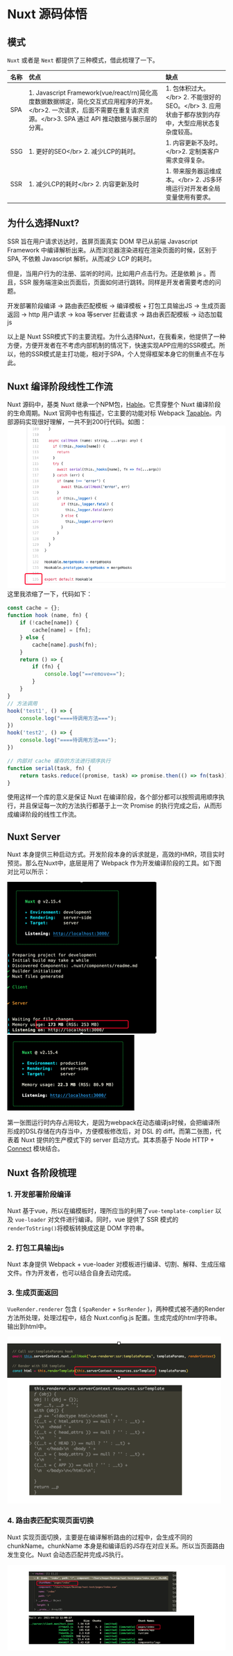 # Nuxt 源码体悟

## 模式

`Nuxt` 或者是 `Next` 都提供了三种模式，借此梳理了一下。

| 名称 | 优点 | 缺点 |
| :--- | :--- | :--- |
| SPA | 1. Javascript Framework\(vue/react/rn\)简化高度数据数据绑定，简化交互式应用程序的开发。&lt;/br&gt;2. 一次请求，后面不需要在重复请求资源。&lt;/br&gt;3. SPA 通过 API 推动数据与展示层的分离。 | 1. 包体积过大。&lt;/br&gt; 2. 不能很好的SEO。&lt;/br&gt; 3. 应用状由于都存放到内存中，大型应用状态复杂度较高。 |
| SSG | 1. 更好的SEO&lt;/br&gt; 2. 减少LCP的耗时。 | 1. 内容更新不及时。&lt;/br&gt;2. 定制类客户需求变得复杂。 |
| SSR | 1. 减少LCP的耗时&lt;/br&gt; 2. 内容更新及时 | 1. 带来服务器运维成本。&lt;/br&gt; 2. JS多环境运行对开发者全局变量使用有要求。 |

## 为什么选择Nuxt?

SSR 旨在用户请求访达时，首屏页面真实 DOM 早已从前端 Javascript Framework 中编译解析出来。从而浏览器渲染进程在渲染页面的时候，区别于 SPA, 不依赖 Javascript 解析。从而减少 LCP 的耗时。

但是，当用户行为的注册、监听的时间，比如用户点击行为。还是依赖 js 。而且，SSR 服务端渲染出页面后，页面如何进行跳转。同样是开发者需要考虑的问题。

开发部署阶段编译 → 路由表匹配模板 → 编译模板 + 打包工具输出JS → 生成页面返回 → http 用户请求 → koa 等server 拦截请求 → 路由表匹配模板 → 动态加载js

以上是 Nuxt SSR模式下的主要流程。为什么选择Nuxt，在我看来，他提供了一种方便，方便开发者在不考虑内部机制的情况下，快速实现APP应用的SSR模式。所以，他的SSR模式是主打功能，相对于SPA，个人觉得框架本身它的侧重点不在与此。

## Nuxt 编译阶段线性工作流

Nuxt 源码中，基类 Nuxt 继承一个NPM包，[Hable](https://www.npmjs.com/package/hable)。它贯穿整个 Nuxt 编译阶段的生命周期。Nuxt 官网中也有描述，它主要的功能对标 Webpack [Tapable](https://www.npmjs.com/package/tapable)。内部源码实现很好理解，一共不到200行代码。如图： ![GitHub](../.gitbook/assets/2.png) 这里我浓缩了一下，代码如下：

```javascript
const cache = {};
function hook (name, fn) {
    if (!cache[name]) {
        cache[name] = [fn];
    } else {
        cache[name].push(fn);
    }
    return () => {
        if (fn) {
            console.log("==remove==");
        }
    }
} 
// 方法调用
hook('test1', () => {
    console.log("====待调用方法===");
})
hook('test2', () => {
    console.log("====待调用方法===");
})
```

```javascript
// 内部对 cache 缓存的方法进行顺序执行
function serial(task, fn) {
    return tasks.reduce((promise, task) => promise.then(() => fn(task)), Promise.resolve(null))
}
```

使用这样一个库的意义是保证 Nuxt 在编译阶段，各个部分都可以按照调用顺序执行，并且保证每一次的方法执行都基于上一次 Promise 的执行完成之后，从而形成编译阶段的线性工作流。

## Nuxt Server

Nuxt 本身提供三种启动方式。开发阶段本身的诉求就是，高效的HMR，项目实时预览。那么在Nuxt中，底层是用了 Webpack 作为开发编译阶段的工具。如下图对比可以所示：

![GitHub](../.gitbook/assets/3.png) ![GitHub](../.gitbook/assets/4.png)

第一张图运行时内存占用较大，是因为webpack在动态编译js时候，会把编译所形成的DSL存储在内存当中，方便模板修改后，对 DSL 的 diff。而第二张图，代表着 Nuxt 提供的生产模式下的 server 启动方式。其本质基于 Node HTTP + [Connect](https://www.npmjs.com/package/connect) 模块结合。

## Nuxt 各阶段梳理

### 1. 开发部署阶段编译

Nuxt 基于vue，所以在编模板时，理所应当的利用了`vue-template-complier` 以及 `vue-loader` 对文件进行编译。同时，vue 提供了 SSR 模式的 `renderToString()`将模板转换成这是 DOM 字符串。

### 2. 打包工具输出js

Nuxt 本身提供 Webpack + vue-loader 对模板进行编译、切割、解释、生成压缩文件。作为开发者，也可以结合自身去动完成。

### 3. 生成页面返回

`VueRender.renderer` 包含 \( `SpaRender` + `SsrRender` \)，两种模式被不通的Render方法所处理，处理过程中，结合 Nuxt.config.js 配置。生成完成的html字符串。输出到html中。

![GitHub](../.gitbook/assets/5.png)

### 4. 路由表匹配实现页面切换

Nuxt 实现页面切换，主要是在编译解析路由的过程中，会生成不同的chunkName。chunkName 本身是和编译后的JS存在对应关系。所以当页面路由发生变化。Nuxt 会动态匹配并完成JS执行。

![GitHub](../.gitbook/assets/6.png)

